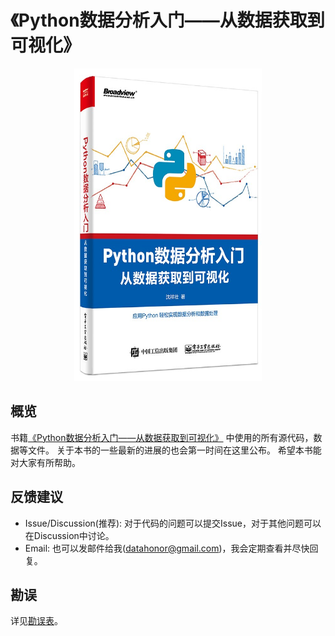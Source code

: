 # 《Python数据分析入门——从数据获取到可视化》

<p align="center">
<img src="./Asset/cover.jpeg" width="300" height="500" />
</p>

## 概览

书籍[《Python数据分析入门——从数据获取到可视化》](http://www.broadview.com.cn/book/5010)
中使用的所有源代码，数据等文件。
关于本书的一些最新的进展的也会第一时间在这里公布。 
希望本书能对大家有所帮助。


## 反馈建议

- Issue/Discussion(推荐): 对于代码的问题可以提交Issue，对于其他问题可以在Discussion中讨论。
- Email: 也可以发邮件给我(datahonor@gmail.com)，我会定期查看并尽快回复。

## 勘误
详见[勘误表](./errata.md)。
